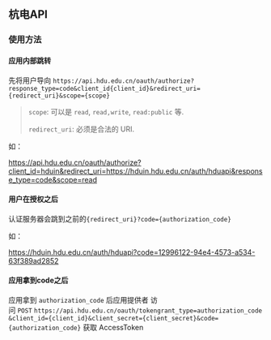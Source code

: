 ## 杭电API

### 使用方法

#### 应用内部跳转

先将用户导向 `https://api.hdu.edu.cn/oauth/authorize?response_type=code&client_id{client_id}&redirect_uri={redirect_uri}&scope={scope}`

> `scope`: 可以是 `read`, `read,write`, `read:public` 等.
>
> `redirect_uri`: 必须是合法的 URI.

如：

https://api.hdu.edu.cn/oauth/authorize?client_id=hduin&redirect_uri=https://hduin.hdu.edu.cn/auth/hduapi&response_type=code&scope=read



#### 用户在授权之后

认证服务器会跳到之前的`{redirect_uri}?code={authorization_code}`

如：

https://hduin.hdu.edu.cn/auth/hduapi?code=12996122-94e4-4573-a534-63f389ad2852



#### 应用拿到code之后

应用拿到 `authorization_code` 后应用提供者 访问 `POST` `https://api.hdu.edu.cn/oauth/tokengrant_type=authorization_code&client_id={client_id}&client_secret={client_secret}&code={authorization_code}` 获取 AccessToken



